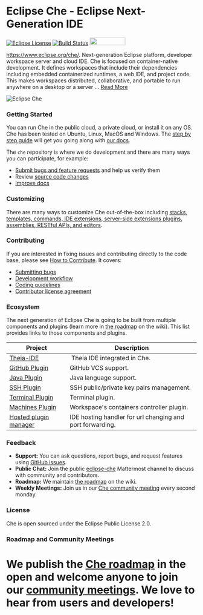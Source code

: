 # Eclipse Che - Eclipse Next-Generation IDE
[![Eclipse License](https://img.shields.io/badge/license-Eclipse-brightgreen.svg)](https://github.com/codenvy/che/blob/master/LICENSE)
[![Build Status](https://ci.codenvycorp.com/buildStatus/icon?job=che-master-ci)](https://ci.codenvycorp.com/job/che-master-ci)
<a href="https://sonarcloud.io/dashboard?id=org.eclipse.che%3Ache-parent%3Amaster">
<img src="https://sonarcloud.io/images/project_badges/sonarcloud-black.svg" width="94" height="20" href="" />
</a>


https://www.eclipse.org/che/. Next-generation Eclipse platform, developer workspace server and cloud IDE. Che is focused on container-native development. It defines workspaces that include their dependencies including embedded containerized runtimes, a web IDE, and project code. This makes workspaces distributed, collaborative, and portable to run anywhere on a desktop or a server ... [Read More](https://www.eclipse.org/che/features/)

![Eclipse Che](https://www.eclipse.org/che/images/hero-technology-v2@2x.png "Eclipse Che")

### Getting Started
You can run Che in the public cloud, a private cloud, or install it on any OS. Che has been tested on Ubuntu, Linux, MacOS and Windows. The [step by step guide](https://eclipse.org/che/getting-started/) will get you going along with [our docs](https://www.eclipse.org/che/docs/).

The `che` repository is where we do development and there are many ways you can participate, for example:

- [Submit bugs and feature requests](https://github.com/eclipse/che/issues) and help us verify them
- Review [source code changes](https://github.com/eclipse/che/pulls)
- [Improve docs](https://github.com/codenvy/che-docs)

### Customizing
There are many ways to customize Che out-of-the-box including [stacks, templates, commands, IDE extensions, server-side extensions plugins, assemblies, RESTful APIs, and editors](https://github.com/eclipse/che/blob/master/CUSTOMIZING.md). 

### Contributing
If you are interested in fixing issues and contributing directly to the code base, please see [How to Contribute](https://github.com/eclipse/che/wiki/How-To-Contribute). It covers:
- [Submitting bugs](https://github.com/eclipse/che/wiki/Submitting-Bugs-and-Suggestions)
- [Development workflow](https://github.com/eclipse/che/wiki/Development-Workflow)
- [Coding guidelines](https://github.com/eclipse/che/wiki/Coding-Guidelines)
- [Contributor license agreement](https://github.com/eclipse/che/wiki/Contributor-License-Agreement)

### Ecosystem
The next generation of Eclipse Che is going to be built from multiple components and plugins (learn more in [the roadmap](https://github.com/eclipse/che/wiki/Roadmap) on the wiki). This list provides links to those components and plugins.

| Project        | Description  |
| ----------- |-----|
| [Theia-IDE](https://github.com/theia-ide/theia) | Theia IDE integrated in Che.  |
| [GitHub Plugin](https://github.com/eclipse/che-theia-github-plugin) | GitHub VCS support.  |
| [Java Plugin](https://github.com/eclipse/che-theia-java-plugin) | Java language support. |
| [SSH Plugin](https://github.com/eclipse/che-theia-ssh-plugin) | SSH public/private key pairs management. |
| [Terminal Plugin](https://github.com/eclipse/che-theia-terminal-plugin) | Terminal plugin. |
| [Machines Plugin](https://github.com/eclipse/che-theia-machines-plugin)| Workspace's containers controller plugin. |
| [Hosted plugin manager](https://github.com/eclipse/che-theia-hosted-plugin-manager-extension)| IDE hosting handler for url changing and port forwarding. |

### Feedback
* **Support:** You can ask questions, report bugs, and request features using [GitHub issues](https://github.com/eclipse/che/issues).
* **Public Chat:** Join the public [eclipse-che](https://mattermost.eclipse.org/eclipse/channels/eclipse-che) Mattermost channel to discuss with community and contributors.
* **Roadmap:** We maintain [the roadmap](https://github.com/eclipse/che/wiki/Roadmap) on the wiki. 
* **Weekly Meetings:** Join us in our [Che community meeting](https://github.com/eclipse/che/wiki/Che-Dev-Meetings) every second monday.

### License
Che is open sourced under the Eclipse Public License 2.0.

### Roadmap and Community Meetings
We publish the [Che roadmap](https://github.com/eclipse/che/wiki/Roadmap) in the open and welcome anyone to join our [community meetings](https://github.com/eclipse/che/wiki/Che-Dev-Meetings). We love to hear from users and developers!
=======
